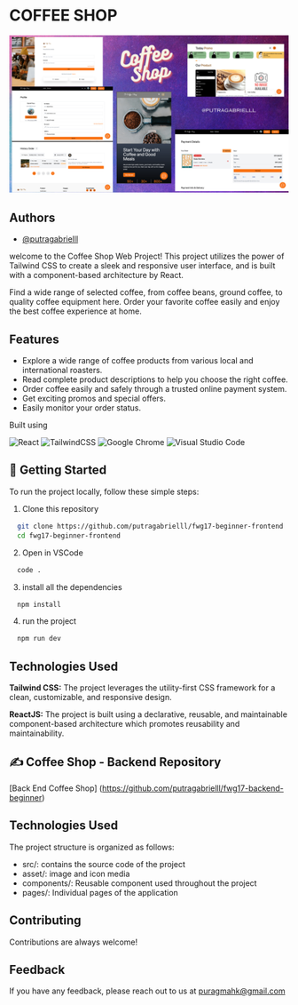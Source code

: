 # COFFEE SHOP

![App Screenshot](https://github.com/putragabrielll/fwg17-beginner-frontend/blob/main/public/banner.png?raw=true)

## Authors

- [@putragabrielll](https://github.com/putragabrielll)

welcome to the Coffee Shop Web Project! This project utilizes the power of Tailwind CSS to create a sleek and responsive user interface, and is built with a component-based architecture by React.

Find a wide range of selected coffee, from coffee beans, ground coffee, to quality coffee equipment here. Order your favorite coffee easily and enjoy the best coffee experience at home.


## Features

 - Explore a wide range of coffee products from various local and international roasters.
 - Read complete product descriptions to help you choose the right coffee.
 - Order coffee easily and safely through a trusted online payment system.
- Get exciting promos and special offers.
- Easily monitor your order status.

Built using

![React](https://img.shields.io/badge/react-%2320232a.svg?style=for-the-badge&logo=react&logoColor=%2361DAFB)
![TailwindCSS](https://img.shields.io/badge/tailwindcss-%2338B2AC.svg?style=for-the-badge&logo=tailwind-css&logoColor=white)
![Google Chrome](https://img.shields.io/badge/Google%20Chrome-4285F4?style=for-the-badge&logo=GoogleChrome&logoColor=white)
![Visual Studio Code](https://img.shields.io/badge/Visual%20Studio%20Code-0078d7.svg?style=for-the-badge&logo=visual-studio-code&logoColor=white)


## 📌 Getting Started

To run the project locally, follow these simple steps:

1. Clone this repository
```sh
  git clone https://github.com/putragabrielll/fwg17-beginner-frontend
  cd fwg17-beginner-frontend
```

2. Open in VSCode
```sh
  code .
```

3. install all the dependencies
```sh
  npm install
```

4. run the project
```sh
  npm run dev
```

## Technologies Used

**Tailwind CSS:** The project leverages the utility-first CSS framework for a clean, customizable, and responsive design.

**ReactJS:** The project is built using a declarative, reusable, and maintainable component-based architecture which promotes reusability and maintainability.

## ✍️ Coffee Shop - Backend Repository
[Back End Coffee Shop] (https://github.com/putragabrielll/fwg17-backend-beginner)

## Technologies Used

The project structure is organized as follows: 
- src/: contains the source code of the project
- asset/: image and icon media
- components/: Reusable component used throughout the project
- pages/: Individual pages of the application


## Contributing

Contributions are always welcome!


## Feedback

If you have any feedback, please reach out to us at puragmahk@gmail.com